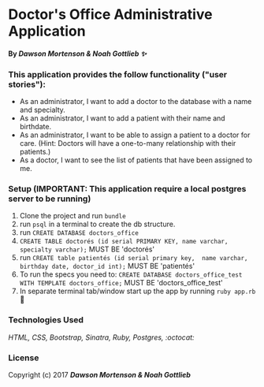 # Doctor's Office Administrative Application

#### By _**Dawson Mortenson & Noah Gottlieb :sparkles:**_

### This application provides the follow functionality ("user stories"):
* As an administrator, I want to add a doctor to the database with a name and specialty.
* As an administrator, I want to add a patient with their name and birthdate.
* As an administrator, I want to be able to assign a patient to a doctor for care. (Hint: Doctors will have a one-to-many relationship with their patients.)
* As a doctor, I want to see the list of patients that have been assigned to me.

### Setup (IMPORTANT: This application require a local postgres server to be running)
1. Clone the project and run `bundle`
2. run `psql` in a terminal to create the db structure.
3. run `CREATE DATABASE doctors_office`
4. `CREATE TABLE doctorés (id serial PRIMARY KEY, name varchar, specialty varchar);` MUST BE 'doctorés'
5. run `CREATE table patientés (id serial primary key,  name varchar, birthday date, doctor_id int);` MUST BE 'patientés'
6. To run the specs you need to: `CREATE DATABASE doctors_office_test WITH TEMPLATE doctors_office;` MUST BE 'doctors_office_test'
7. In separate terminal tab/window start up the app by running `ruby app.rb` :rocket:

### Technologies Used
_HTML, CSS, Bootstrap, Sinatra, Ruby, Postgres, :octocat:_

### License

Copyright (c) 2017 **_Dawson Mortenson & Noah Gottlieb_**
